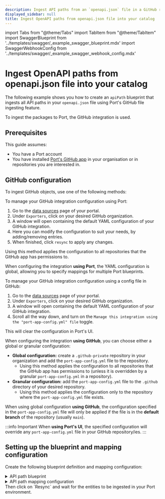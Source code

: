 ```yaml
---
description: Ingest API paths from an `openapi.json` file in a GitHub repository into Port
displayed_sidebar: null
title: Ingest OpenAPI paths from openapi.json file into your catalog
---
```


import Tabs from "@theme/Tabs"
import TabItem from "@theme/TabItem"
import SwaggerBlueprint from '../templates/swagger/_example_swagger_blueprint.mdx'
import SwaggerWebhookConfig from '../templates/swagger/_example_swagger_webhook_config.mdx'

# Ingest OpenAPI paths from openapi.json file into your catalog
The following example shows you how to create an `apiPath` blueprint that ingests all API paths in your `openapi.json` file using Port's GitHub file ingesting feature.

To ingest the packages to Port, the GitHub integration is used.


## Prerequisites
This guide assumes:
- You have a Port account
- You have installed [Port's GitHub app](/build-your-software-catalog/sync-data-to-catalog/git/github/#setup) in your organisation or in repositories you are interested in.

## GitHub configuration

To ingest GitHub objects, use one of the following methods:

<Tabs queryString="method">

<TabItem label="Using Port's UI" value="port">

To manage your GitHub integration configuration using Port:

1. Go to the [data sources](https://app.getport.io/settings/data-sources) page of your portal.
2. Under `Exporters`, click on your desired GitHub organization.
3. A window will open containing the default YAML configuration of your GitHub integration.
4. Here you can modify the configuration to suit your needs, by adding/removing entries.
5. When finished, click `resync` to apply any changes.

Using this method applies the configuration to all repositories that the GitHub app has permissions to.

When configuring the integration **using Port**, the YAML configuration is global, allowing you to specify mappings for multiple Port blueprints.

</TabItem>

<TabItem label="Using GitHub" value="github">

To manage your GitHub integration configuration using a config file in GitHub:

1. Go to the [data sources](https://app.getport.io/settings/data-sources) page of your portal.
2. Under `Exporters`, click on your desired GitHub organization.
3. A window will open containing the default YAML configuration of your GitHub integration.
4. Scroll all the way down, and turn on the `Manage this integration using the "port-app-config.yml" file` toggle.

This will clear the configuration in Port's UI.

When configuring the integration **using GitHub**, you can choose either a global or granular configuration:

- **Global configuration:** create a `.github-private` repository in your organization and add the `port-app-config.yml` file to the repository.
  - Using this method applies the configuration to all repositories that the GitHub app has permissions to (unless it is overridden by a granular `port-app-config.yml` in a repository).
- **Granular configuration:** add the `port-app-config.yml` file to the `.github` directory of your desired repository.
  - Using this method applies the configuration only to the repository where the `port-app-config.yml` file exists.

When using global configuration **using GitHub**, the configuration specified in the `port-app-config.yml` file will only be applied if the file is in the **default branch** of the repository (usually `main`).

</TabItem>

</Tabs>

:::info Important
When **using Port's UI**, the specified configuration will override any `port-app-config.yml` file in your GitHub repository/ies.
:::

## Setting up the blueprint and mapping configuration

Create the following blueprint definition and mapping configuration:

<details>
<summary>API path blueprint</summary>

```json showLineNumbers
{
  "identifier": "apiPath",
  "description": "This blueprint represents an OpenAPI path in our software catalog",
  "title": "API Paths",
  "icon": "Api",
  "schema": {
    "properties": {
      "method": {
        "type": "string",
        "title": "Method",
        "default": "get",
        "enum": ["get", "post", "delete", "put", "patch"],
        "enumColors": {
          "get": "yellow",
          "post": "green",
          "delete": "red",
          "put": "purple",
          "patch": "purple"
        }
      },
      "serverUrl": {
        "type": "string",
        "title": "Server URL",
        "format": "url"
      },
      "path": {
        "title": "Path",
        "type": "string"
      },
      "parameters": {
        "items": {
          "type": "object"
        },
        "title": "Parameters",
        "type": "array"
      },
      "requestBody": {
        "title": "Request Body",
        "type": "object"
      },
      "responses": {
        "title": "Responses",
        "type": "object"
      },
      "description": {
        "title": "Description",
        "type": "string"
      },
      "version": {
        "title": "Version",
        "type": "string"
      },
      "summary": {
        "title": "Summary",
        "type": "string"
      },
      "tags": {
        "title": "Tags",
        "type": "array",
        "items": {
          "type": "string"
        }
      }
    },
    "required": []
  },
  "mirrorProperties": {},
  "calculationProperties": {},
  "relations": {}
}
```

</details>

<details>
<summary>API path mapping configuration</summary>

```yaml showLineNumbers
resources:
  - kind: file
    selector:
      query: 'true'
      files:
        - path: '**/openapi.json' # or .yaml
    
    port:
      itemsToParse: '[. as $root | .paths | to_entries[] as $entries | {version: $root.info.version, servers: $root.servers, title: $root.info.title, path: $entries.key, methods: ($entries.value | to_entries[] as $inner | {method: ($inner.key), rest: $inner.value, path: $entries.key})}][] | {id: .title + "-" + .path + .methods.method, path, method: .methods.method, summary: .methods.rest.summary, description: .methods.rest.description, parameters: .methods.rest.parameters, requestBody: .methods.rest.requestBody, responses: .methods.rest.responses, tags: .methods.rest.tags, project: .title, version, serverUrl: .servers[0].url}'
      entity:
        mappings:
          identifier: '.item.id | sub("[^A-Za-z0-9@_.:/=-]"; "-"; "g")'
          title: .item.method + .item.path
          blueprint: '"apiPath"'
          properties:
            method: .item.method
            serverUrl: .item.serverUrl
            path: .item.path
            parameters: .item.parameters
            requestBody: .item.requestBody
            responses: .item.responses
            description: .item.description
            version: .item.version
            summary: .item.summary
            tags: .item.tags
          relations: {}
```

</details>
Then click on `Resync` and wait for the entities to be ingested in your Port environment.
